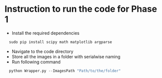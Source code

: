 # Instruction to run the code for Phase 1

* Install the required dependencies
```cmd
  sudo pip install scipy math matplotlib argparse
```

* Navigate to the code directory
* Store all the images in a folder with serialwise naming 
* Run following command
```python
  python Wrapper.py --ImagesPath "Path/to/the/folder"
```
